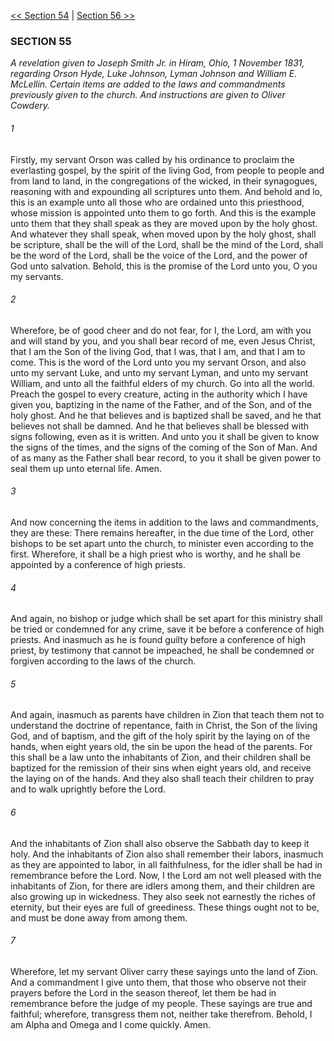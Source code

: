 [<< Section 54](Section%2054.md)  |  [Section 56 >>](Section%2056.md)

### SECTION 55

*A revelation given to Joseph Smith Jr. in Hiram, Ohio, 1 November 1831, regarding Orson Hyde, Luke Johnson, Lyman Johnson and William E. McLellin. Certain items are added to the laws and commandments previously given to the church. And instructions are given to Oliver Cowdery.*

###### 1
Firstly, my servant Orson was called by his ordinance to proclaim the everlasting gospel, by the spirit of the living God, from people to people and from land to land, in the congregations of the wicked, in their synagogues, reasoning with and expounding all scriptures unto them. And behold and lo, this is an example unto all those who are ordained unto this priesthood, whose mission is appointed unto them to go forth. And this is the example unto them that they shall speak as they are moved upon by the holy ghost. And whatever they shall speak, when moved upon by the holy ghost, shall be scripture, shall be the will of the Lord, shall be the mind of the Lord, shall be the word of the Lord, shall be the voice of the Lord, and the power of God unto salvation. Behold, this is the promise of the Lord unto you, O you my servants.

###### 2
Wherefore, be of good cheer and do not fear, for I, the Lord, am with you and will stand by you, and you shall bear record of me, even Jesus Christ, that I am the Son of the living God, that I was, that I am, and that I am to come. This is the word of the Lord unto you my servant Orson, and also unto my servant Luke, and unto my servant Lyman, and unto my servant William, and unto all the faithful elders of my church. Go into all the world. Preach the gospel to every creature, acting in the authority which I have given you, baptizing in the name of the Father, and of the Son, and of the holy ghost. And he that believes and is baptized shall be saved, and he that believes not shall be damned. And he that believes shall be blessed with signs following, even as it is written. And unto you it shall be given to know the signs of the times, and the signs of the coming of the Son of Man. And of as many as the Father shall bear record, to you it shall be given power to seal them up unto eternal life. Amen.

###### 3
And now concerning the items in addition to the laws and commandments, they are these: There remains hereafter, in the due time of the Lord, other bishops to be set apart unto the church, to minister even according to the first. Wherefore, it shall be a high priest who is worthy, and he shall be appointed by a conference of high priests.

###### 4
And again, no bishop or judge which shall be set apart for this ministry shall be tried or condemned for any crime, save it be before a conference of high priests. And inasmuch as he is found guilty before a conference of high priest, by testimony that cannot be impeached, he shall be condemned or forgiven according to the laws of the church.

###### 5
And again, inasmuch as parents have children in Zion that teach them not to understand the doctrine of repentance, faith in Christ, the Son of the living God, and of baptism, and the gift of the holy spirit by the laying on of the hands, when eight years old, the sin be upon the head of the parents. For this shall be a law unto the inhabitants of Zion, and their children shall be baptized for the remission of their sins when eight years old, and receive the laying on of the hands. And they also shall teach their children to pray and to walk uprightly before the Lord.

###### 6
And the inhabitants of Zion shall also observe the Sabbath day to keep it holy. And the inhabitants of Zion also shall remember their labors, inasmuch as they are appointed to labor, in all faithfulness, for the idler shall be had in remembrance before the Lord. Now, I the Lord am not well pleased with the inhabitants of Zion, for there are idlers among them, and their children are also growing up in wickedness. They also seek not earnestly the riches of eternity, but their eyes are full of greediness. These things ought not to be, and must be done away from among them.

###### 7
Wherefore, let my servant Oliver carry these sayings unto the land of Zion. And a commandment I give unto them, that those who observe not their prayers before the Lord in the season thereof, let them be had in remembrance before the judge of my people. These sayings are true and faithful; wherefore, transgress them not, neither take therefrom. Behold, I am Alpha and Omega and I come quickly. Amen.
